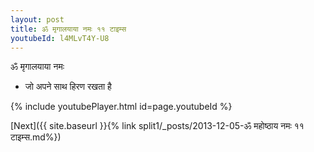 ```yaml
---
layout: post
title: ॐ मृगालयाया नमः ११ टाइम्स
youtubeId: l4MLvT4Y-U8
---
```

 
 
 ॐ मृगालयाया नमः  
 
 -  जो अपने साथ हिरण रखता है 
 
  
 
  
 
 
 
 
 
 


{% include youtubePlayer.html id=page.youtubeId %}
 
[Next]({{ site.baseurl }}{% link  split1/_posts/2013-12-05-ॐ महोष्ठाय नमः ११ टाइम्स.md%})
 
